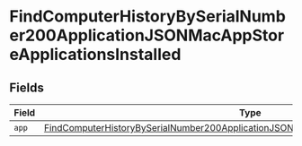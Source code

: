 # FindComputerHistoryBySerialNumber200ApplicationJSONMacAppStoreApplicationsInstalled


## Fields

| Field                                                                                                                                                                                                       | Type                                                                                                                                                                                                        | Required                                                                                                                                                                                                    | Description                                                                                                                                                                                                 |
| ----------------------------------------------------------------------------------------------------------------------------------------------------------------------------------------------------------- | ----------------------------------------------------------------------------------------------------------------------------------------------------------------------------------------------------------- | ----------------------------------------------------------------------------------------------------------------------------------------------------------------------------------------------------------- | ----------------------------------------------------------------------------------------------------------------------------------------------------------------------------------------------------------- |
| `app`                                                                                                                                                                                                       | [FindComputerHistoryBySerialNumber200ApplicationJSONMacAppStoreApplicationsInstalledApp](../../models/operations/findcomputerhistorybyserialnumber200applicationjsonmacappstoreapplicationsinstalledapp.md) | :heavy_minus_sign:                                                                                                                                                                                          | N/A                                                                                                                                                                                                         |